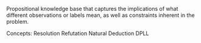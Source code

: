 Propositional knowledge base that captures the implications of what different observations or labels mean, as well as constraints
inherent in the problem.

Concepts:
Resolution Refutation
Natural Deduction
DPLL
